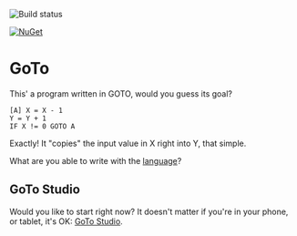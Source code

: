 ![Build status](https://marcoscm.visualstudio.com/GoTo/_apis/build/status/GoTo-.NET%20Desktop-CI)

[![NuGet](https://img.shields.io/nuget/v/GoTo.svg?label=NuGet)](https://www.nuget.org/packages/GoTo)

# GoTo

This' a program written in GOTO, would you guess its goal?

```
[A] X = X - 1
Y = Y + 1
IF X != 0 GOTO A
```

Exactly! It "copies" the input value in X right into Y, that simple.

What are you able to write with the [language](https://github.com/MarcosCobena/GoTo/wiki/Language)?

## GoTo Studio

Would you like to start right now? It doesn't matter if you're in your phone, or tablet, it's OK: [GoTo Studio](https://marcoscobena.com/goto-studio/).
